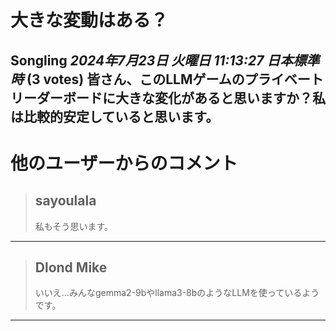 # 大きな変動はある？
**Songling** *2024年7月23日 火曜日 11:13:27 日本標準時* (3 votes)
皆さん、このLLMゲームのプライベートリーダーボードに大きな変化があると思いますか？私は比較的安定していると思います。
---
# 他のユーザーからのコメント
> ## sayoulala
> 
>私もそう思います。
> 
> 
> 
---
> ## Dlond Mike
> 
> いいえ…みんなgemma2-9bやllama3-8bのようなLLMを使っているようです。
> 
> 
> 
--- 

